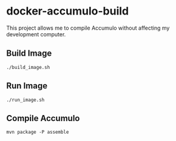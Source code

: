 # docker-accumulo-build

This project allows me to compile Accumulo without affecting my development computer.

##  Build Image

```
./build_image.sh
```

## Run Image

```
./run_image.sh
```

## Compile Accumulo

```
mvn package -P assemble
```
